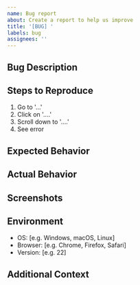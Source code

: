 ```yaml
---
name: Bug report
about: Create a report to help us improve
title: '[BUG] '
labels: bug
assignees: ''
---
```


## Bug Description
<!-- A clear and concise description of the bug -->

## Steps to Reproduce
<!-- Steps to reproduce the behavior -->
1. Go to '...'
2. Click on '....'
3. Scroll down to '....'
4. See error

## Expected Behavior
<!-- A clear and concise description of what you expected to happen -->

## Actual Behavior
<!-- A clear and concise description of what actually happened -->

## Screenshots
<!-- If applicable, add screenshots to help explain your problem -->

## Environment
<!-- Please complete the following information -->
- OS: [e.g. Windows, macOS, Linux]
- Browser: [e.g. Chrome, Firefox, Safari]
- Version: [e.g. 22]

## Additional Context
<!-- Add any other context about the problem here --> 